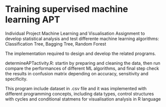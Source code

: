 # Training supervised machine learning APT

Individual Project Machine Learning and Visualisation Assignment to develop statistical analysis and test differente machine learning algorithms:
Classification Tree, Bagging Tree, Random Forest

The implementation required to design and develop the related programs.

determineAPTactivity.R: startin by preparing and cleaning the data, then run compare the performances of different ML algorithms, and final step check the results in confusion matrix
depending on accuracy, sensitivity and specificity.

This program include dataset in .csv file and it was implemented with different programming concepts, including data types, control structures with cycles and conditional statmens
for visualisation analysis in R language
